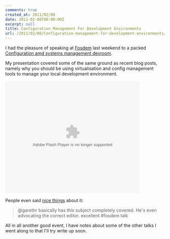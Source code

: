 ```yaml
---
comments: true
created_at: 2011/02/08
date: 2011-02-08T00:00:00Z
excerpt: null
title: Configuration Management For Development Environments
url: /2011/02/08/Configuration-management-for-development-environments/
---
```


I had the pleasure of speaking at [Fosdem](http://www.fosdem.org/2011/) last weekend to a packed [Configuration amd systems management devroom](http://www.fosdem.org/2011/schedule/track/configuration_systems_management_devroom).

My presentation covered some of the same ground as recent blog posts, namely why you should be using virtualisation and config management tools to manage your local development environment.

<object id="__sse6836888" width="425" height="355">
<param name="movie" value="http://static.slidesharecdn.com/swf/ssplayer2.swf?doc=configmanagamentfordevelopmentenvironments-110207033122-phpapp02&stripped_title=config-managament-for-development-environments-6836888&userName=garethr" /><param name="allowFullScreen" value="true"/><param name="allowScriptAccess" value="always"/><embed name="__sse6836888" src="http://static.slidesharecdn.com/swf/ssplayer2.swf?doc=configmanagamentfordevelopmentenvironments-110207033122-phpapp02&stripped_title=config-managament-for-development-environments-6836888&userName=garethr" type="application/x-shockwave-flash" allowscriptaccess="always" allowfullscreen="true" width="425" height="355"></embed></object>

People even said [nice things](http://twitter.com/#!/unixdaemon/status/34209307390124033) about it:

> @garethr basically has this subject completely covered. He's even advocating the correct editor. excellent \#fosdem talk

All in all another good event, I have notes about some of the other talks I went along to that I'll try write up soon.
